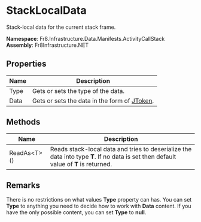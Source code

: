 # StackLocalData

Stack-local data for the current stack frame.  

**Namespace**: Fr8.Infrastructure.Data.Manifests.ActivityCallStack  
**Assembly**: Fr8Infrastructure.NET

## Properties
| Name                            |Description                                                                          |
|---------------------------------|------------------------------------------------------------------------------------ |
| Type| Gets or sets the type of the data. |
| Data| Gets or sets the data in the form of [JToken](http://www.newtonsoft.com/json/help/html/t_newtonsoft_json_linq_jtoken.htm). |

## Methods
| Name                            |Description                                                                          |
|---------------------------------|------------------------------------------------------------------------------------ |
| ReadAs\<T>() | Reads stack-local data and tries to deserialize the data into type **T**. If no data is set then default value of **T** is returned. |

## Remarks
There is no restrictions on what values **Type** property can has. You can set **Type** to anything you need to decide how to work with **Data** content. If you have the only possible content, you can set **Type** to **null**.
